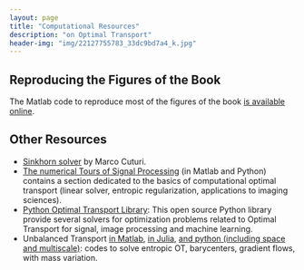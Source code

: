 ```yaml
---
layout: page
title: "Computational Resources"
description: "on Optimal Transport"
header-img: "img/22127755783_33dc9bd7a4_k.jpg"
---
```



Reproducing the Figures of the Book
-------------------

The Matlab code to reproduce most of the figures of the book [is available online](https://github.com/optimaltransport/optimaltransport.github.io/tree/master/code).


Other Resources
-------------------

- [Sinkhorn solver](http://marcocuturi.net/SI.html) by Marco Cuturi.
- [The numerical Tours of Signal Processing](http://www.numerical-tours.com) (in Matlab and Python) contains a section dedicated to the basics of computational optimal transport (linear solver, entropic regularization, applications to imaging sciences).
- [Python Optimal Transport Library](https://github.com/rflamary/POT): This open source Python library provide several solvers for optimization problems related to Optimal Transport for signal, image processing and machine learning.
- Unbalanced Transport [in Matlab](https://github.com/gpeyre/2017-MCOM-unbalanced-ot), [in Julia](https://github.com/lchizat/optimal-transport), [and python (including space and multiscale)](https://github.com/bernhard-schmitzer/optimal-transport): codes to solve entropic OT, barycenters, gradient flows, with mass variation.
